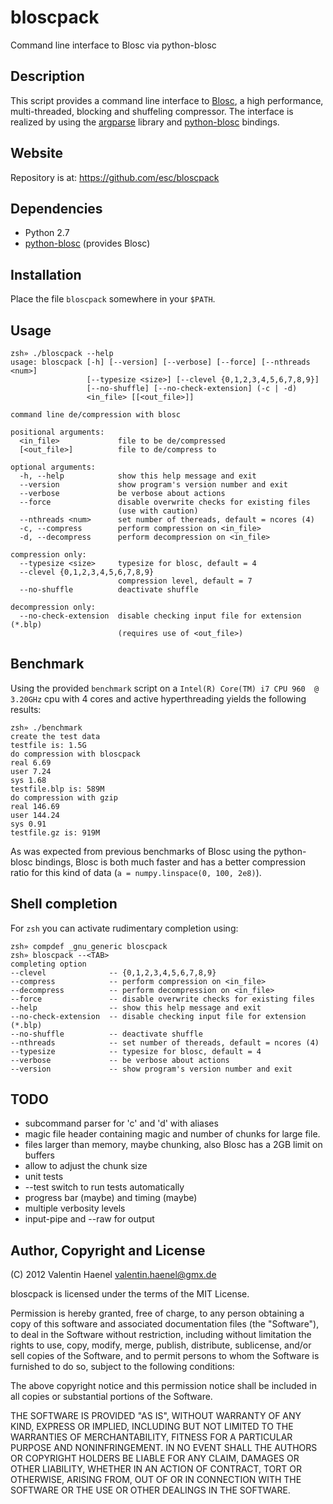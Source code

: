 # bloscpack

Command line interface to Blosc via python-blosc

## Description

This script provides a command line interface to
[Blosc](http://blosc.pytables.org/trac), a high performance, multi-threaded,
blocking and shuffeling compressor. The interface is realized by using the
[argparse](http://docs.python.org/dev/library/argparse.html) library
and [python-blosc](https://github.com/FrancescAlted/python-blosc) bindings.

## Website

Repository is at: https://github.com/esc/bloscpack

## Dependencies

* Python 2.7
* [python-blosc](https://github.com/FrancescAlted/python-blosc) (provides Blosc)

## Installation

Place the file ``bloscpack`` somewhere in your ``$PATH``.

## Usage

    zsh» ./bloscpack --help
    usage: bloscpack [-h] [--version] [--verbose] [--force] [--nthreads <num>]
                     [--typesize <size>] [--clevel {0,1,2,3,4,5,6,7,8,9}]
                     [--no-shuffle] [--no-check-extension] (-c | -d)
                     <in_file> [[<out_file>]]

    command line de/compression with blosc

    positional arguments:
      <in_file>             file to be de/compressed
      [<out_file>]          file to de/compress to

    optional arguments:
      -h, --help            show this help message and exit
      --version             show program's version number and exit
      --verbose             be verbose about actions
      --force               disable overwrite checks for existing files
                            (use with caution)
      --nthreads <num>      set number of thereads, default = ncores (4)
      -c, --compress        perform compression on <in_file>
      -d, --decompress      perform decompression on <in_file>

    compression only:
      --typesize <size>     typesize for blosc, default = 4
      --clevel {0,1,2,3,4,5,6,7,8,9}
                            compression level, default = 7
      --no-shuffle          deactivate shuffle

    decompression only:
      --no-check-extension  disable checking input file for extension (*.blp)
                            (requires use of <out_file>)

## Benchmark

Using the provided ``benchmark`` script on a ``Intel(R) Core(TM) i7 CPU
960  @ 3.20GHz`` cpu with 4 cores and active hyperthreading yields the
following results:

    zsh» ./benchmark
    create the test data
    testfile is: 1.5G
    do compression with bloscpack
    real 6.69
    user 7.24
    sys 1.68
    testfile.blp is: 589M
    do compression with gzip
    real 146.69
    user 144.24
    sys 0.91
    testfile.gz is: 919M

As was expected from previous benchmarks of Blosc using the python-blosc
bindings, Blosc is both much faster and has a better compression ratio for this
kind of data (``a = numpy.linspace(0, 100, 2e8)``).

## Shell completion

For ``zsh`` you can activate rudimentary completion using:

    zsh» compdef _gnu_generic bloscpack
    zsh» bloscpack --<TAB>
    completing option
    --clevel              -- {0,1,2,3,4,5,6,7,8,9}
    --compress            -- perform compression on <in_file>
    --decompress          -- perform decompression on <in_file>
    --force               -- disable overwrite checks for existing files
    --help                -- show this help message and exit
    --no-check-extension  -- disable checking input file for extension (*.blp)
    --no-shuffle          -- deactivate shuffle
    --nthreads            -- set number of thereads, default = ncores (4)
    --typesize            -- typesize for blosc, default = 4
    --verbose             -- be verbose about actions
    --version             -- show program's version number and exit

## TODO

* subcommand parser for 'c' and 'd' with aliases
* magic file header containing magic and number of chunks for large file.
* files larger than memory, maybe chunking, also Blosc has a 2GB limit on buffers
* allow to adjust the chunk size
* unit tests
* --test switch to run tests automatically
* progress bar (maybe) and timing (maybe)
* multiple verbosity levels
* input-pipe and --raw for output

## Author, Copyright and License

(C) 2012 Valentin Haenel <valentin.haenel@gmx.de>

bloscpack is licensed under the terms of the MIT License.

Permission is hereby granted, free of charge, to any person obtaining a copy of
this software and associated documentation files (the "Software"), to deal in
the Software without restriction, including without limitation the rights to
use, copy, modify, merge, publish, distribute, sublicense, and/or sell copies
of the Software, and to permit persons to whom the Software is furnished to do
so, subject to the following conditions:

The above copyright notice and this permission notice shall be included in all
copies or substantial portions of the Software.

THE SOFTWARE IS PROVIDED "AS IS", WITHOUT WARRANTY OF ANY KIND, EXPRESS OR
IMPLIED, INCLUDING BUT NOT LIMITED TO THE WARRANTIES OF MERCHANTABILITY,
FITNESS FOR A PARTICULAR PURPOSE AND NONINFRINGEMENT. IN NO EVENT SHALL THE
AUTHORS OR COPYRIGHT HOLDERS BE LIABLE FOR ANY CLAIM, DAMAGES OR OTHER
LIABILITY, WHETHER IN AN ACTION OF CONTRACT, TORT OR OTHERWISE, ARISING FROM,
OUT OF OR IN CONNECTION WITH THE SOFTWARE OR THE USE OR OTHER DEALINGS IN THE
SOFTWARE.
